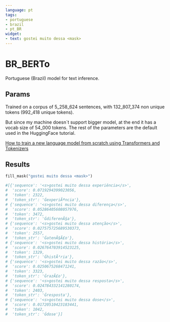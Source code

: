 ```yaml
---
language: pt
tags:
- portuguese
- brazil
- pt_BR
widget:
- text: gostei muito dessa <mask>
---
```


# BR_BERTo

Portuguese (Brazil) model for text inference.

## Params

Trained on a corpus of 5_258_624 sentences, with 132_807_374 non unique tokens (992_418 unique tokens).

But since my machine doesn`t support bigger model, at the end it has a vocab size of 54_000 tokens. The rest of the parameters are the default used in the HuggingFace tutorial.

[How to train a new language model from scratch using Transformers and Tokenizers](https://huggingface.co/blog/how-to-train)

## Results

```python
fill_mask("gostei muito dessa <mask>")

#[{'sequence': '<s>gostei muito dessa experiência</s>',
#  'score': 0.0719294399023056,
#  'token': 2322,
#  'token_str': 'ĠexperiÃªncia'},
# {'sequence': '<s>gostei muito dessa diferença</s>',
#  'score': 0.05286405608057976,
#  'token': 3472,
#  'token_str': 'ĠdiferenÃ§a'},
# {'sequence': '<s>gostei muito dessa atenção</s>',
#  'score': 0.027575725689530373,
#  'token': 2557,
#  'token_str': 'ĠatenÃ§Ã£o'},
# {'sequence': '<s>gostei muito dessa história</s>',
#  'score': 0.026764703914523125,
#  'token': 1329,
#  'token_str': 'ĠhistÃ³ria'},
# {'sequence': '<s>gostei muito dessa razão</s>',
#  'score': 0.0250675268471241,
#  'token': 3323,
#  'token_str': 'ĠrazÃ£o'},
# {'sequence': '<s>gostei muito dessa resposta</s>',
#  'score': 0.024784332141280174,
#  'token': 2403,
#  'token_str': 'Ġresposta'},
# {'sequence': '<s>gostei muito dessa dose</s>',
#  'score': 0.01720510423183441,
#  'token': 1042,
#  'token_str': 'Ġdose'}]
```
